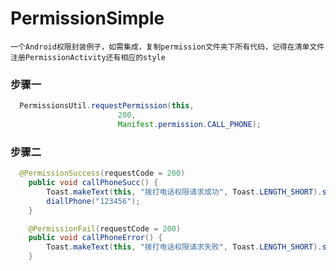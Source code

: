 # PermissionSimple
    一个Android权限封装例子，如需集成，复制permission文件夹下所有代码，记得在清单文件注册PermissionActivity还有相应的style
### 步骤一
```java
  PermissionsUtil.requestPermission(this,
                        200,
                        Manifest.permission.CALL_PHONE);
```
### 步骤二
```java
  @PermissionSuccess(requestCode = 200)
    public void callPhoneSucc() {
        Toast.makeText(this, "拨打电话权限请求成功", Toast.LENGTH_SHORT).show();
        diallPhone("123456");
    }

    @PermissionFail(requestCode = 200)
    public void callPhoneError() {
        Toast.makeText(this, "拨打电话权限请求失败", Toast.LENGTH_SHORT).show();
    }
```
   
